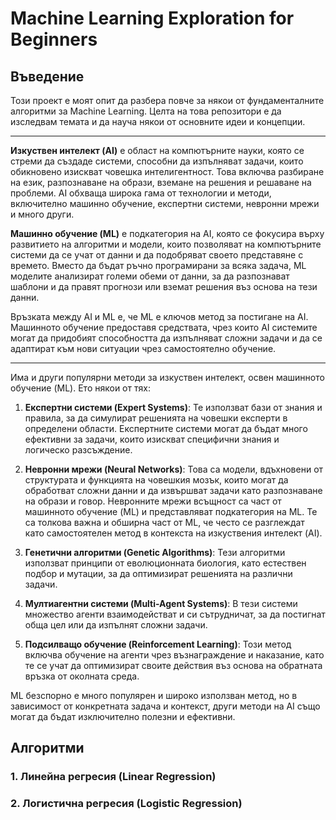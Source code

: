 # Machine Learning Exploration for Beginners

## Въведение
Този проект е моят опит да разбера повче за някои от фундаменталните алгоритми за Machine Learning. Целта на това репозитори е да изследвам темата и да науча някои от основните идеи и концепции.

---

**Изкуствен интелект (AI)** е област на компютърните науки, която се стреми да създаде системи, способни да изпълняват задачи, които обикновено изискват човешка интелигентност. Това включва разбиране на език, разпознаване на образи, вземане на решения и решаване на проблеми. AI обхваща широка гама от технологии и методи, включително машинно обучение, експертни системи, невронни мрежи и много други.

**Машинно обучение (ML)** е подкатегория на AI, която се фокусира върху развитието на алгоритми и модели, които позволяват на компютърните системи да се учат от данни и да подобряват своето представяне с времето. Вместо да бъдат ръчно програмирани за всяка задача, ML моделите анализират големи обеми от данни, за да разпознават шаблони и да правят прогнози или вземат решения въз основа на тези данни.

Връзката между AI и ML е, че ML е ключов метод за постигане на AI. Машинното обучение предоставя средствата, чрез които AI системите могат да придобият способността да изпълняват сложни задачи и да се адаптират към нови ситуации чрез самостоятелно обучение.

---

Има и други популярни методи за изкуствен интелект, освен машинното обучение (ML). Ето някои от тях:

1. **Експертни системи (Expert Systems)**: Те използват бази от знания и правила, за да симулират решенията на човешки експерти в определени области. Експертните системи могат да бъдат много ефективни за задачи, които изискват специфични знания и логическо разсъждение.

2. **Невронни мрежи (Neural Networks)**: Това са модели, вдъхновени от структурата и функцията на човешкия мозък, които могат да обработват сложни данни и да извършват задачи като разпознаване на образи и говор. Невронните мрежи всъщност са част от машинното обучение (ML) и представляват подкатегория на ML. Те са толкова важна и обширна част от ML, че често се разглеждат като самостоятелен метод в контекста на изкуствения интелект (AI).

3. **Генетични алгоритми (Genetic Algorithms)**: Тези алгоритми използват принципи от еволюционната биология, като естествен подбор и мутации, за да оптимизират решенията на различни задачи.

4. **Мултиагентни системи (Multi-Agent Systems)**: В тези системи множество агенти взаимодействат и си сътрудничат, за да постигнат обща цел или да изпълнят сложни задачи.

5. **Подсилващо обучение (Reinforcement Learning)**: Този метод включва обучение на агенти чрез възнаграждение и наказание, като те се учат да оптимизират своите действия въз основа на обратната връзка от околната среда.

ML безспорно е много популярен и широко използван метод, но в зависимост от конкретната задача и контекст, други методи на AI също могат да бъдат изключително полезни и ефективни.

## Алгоритми
### **1. Линейна регресия (Linear Regression)**
### **2. Логистична регресия (Logistic Regression)**